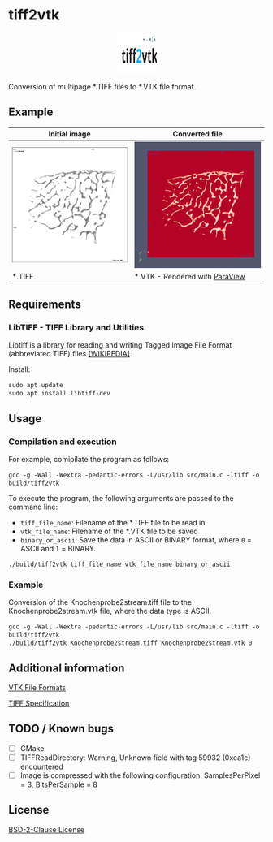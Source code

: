 # tiff2vtk

<p align="center">
<img src="reference_images/repo_card.svg" alt="Logo" width="80" height="80">
</p>

Conversion of multipage *.TIFF files to *.VTK file format.

## Example

Initial image| Converted file
--- | ---
![*.TIFF](https://github.com/bennyschnabel/tiff2vtk/blob/main/reference_images/Knochenprobe2stream.png) | ![*.VTK](https://github.com/bennyschnabel/tiff2vtk/blob/main/reference_images/Knochenprobe2stream_vtk.png)
*.TIFF | *.VTK - Rendered with [ParaView](https://www.paraview.org/)

## Requirements

### LibTIFF - TIFF Library and Utilities

Libtiff is a library for reading and writing Tagged Image File Format (abbreviated TIFF) files [[WIKIPEDIA]](https://en.wikipedia.org/wiki/Libtiff).

Install:
```
sudo apt update
sudo apt install libtiff-dev
```
## Usage

### Compilation and execution

For example, comipilate the program as follows:
```
gcc -g -Wall -Wextra -pedantic-errors -L/usr/lib src/main.c -ltiff -o build/tiff2vtk
```

To execute the program, the following arguments are passed to the command line:
- `tiff_file_name`: Filename of the *.TIFF file to be read in
- `vtk_file_name`: Filename of the *.VTK file to be saved
- `binary_or_ascii`: Save the data in ASCII or BINARY format, where `0` = ASCII and `1` = BINARY.

```
./build/tiff2vtk tiff_file_name vtk_file_name binary_or_ascii
```

### Example

Conversion of the Knochenprobe2stream.tiff file to the Knochenprobe2stream.vtk file, where the data type is ASCII.

```
gcc -g -Wall -Wextra -pedantic-errors -L/usr/lib src/main.c -ltiff -o build/tiff2vtk
./build/tiff2vtk Knochenprobe2stream.tiff Knochenprobe2stream.vtk 0
```

## Additional information

[VTK File Formats](https://vtk.org/wp-content/uploads/2015/04/file-formats.pdf)

[TIFF Specification](https://www.itu.int/itudoc/itu-t/com16/tiff-fx/docs/tiff6.pdf)

## TODO / Known bugs

- [ ] CMake
- [ ] TIFFReadDirectory: Warning, Unknown field with tag 59932 (0xea1c) encountered
- [ ] Image is compressed with the following configuration: SamplesPerPixel = 3, BitsPerSample = 8

## License

[BSD-2-Clause License](https://github.com/bennyschnabel/tiff2vtk/blob/main/LICENSE)
